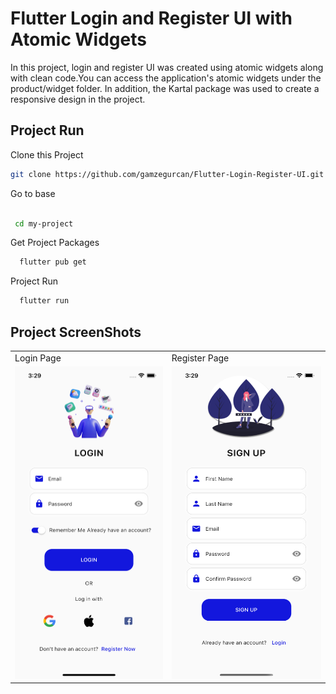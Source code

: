 # Flutter Login and Register UI with Atomic Widgets

In this project, login and register UI was created using atomic widgets along with clean code.You can access the application's atomic widgets under the product/widget folder.
In addition, the Kartal package was used to create a responsive design in the project.

## Project Run

Clone this Project

  ```bash
  git clone https://github.com/gamzegurcan/Flutter-Login-Register-UI.git
  
  ```
  


Go to base
 ```bash

  cd my-project

 ```
 
Get Project Packages
```bash
  flutter pub get

```
Project Run
```bash
  flutter run
```
## Project ScreenShots

<table>
  <tr>
    <td>Login Page</td>
    <td>Register Page</td>
  </tr>

  <tr>
    <td><img src="github/login_view.png" width=270 height=500></td>
    <td><img src="github/register_view.png" width=270 height=500></td>
  </tr>  

</table>
